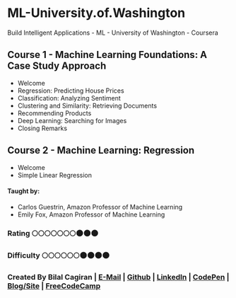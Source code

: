 # ML-University.of.Washington
Build Intelligent Applications - ML - University of Washington - Coursera

## Course 1 - Machine Learning Foundations: A Case Study Approach
* Welcome
* Regression: Predicting House Prices
* Classification: Analyzing Sentiment
* Clustering and Similarity: Retrieving Documents
* Recommending Products
* Deep Learning: Searching for Images
* Closing Remarks

## Course 2 - Machine Learning: Regression
* Welcome
* Simple Linear Regression

#### Taught by: 
* Carlos Guestrin, Amazon Professor of Machine Learning
*  Emily Fox, Amazon Professor of Machine Learning

### Rating     :full_moon::full_moon::full_moon::full_moon::full_moon::full_moon::full_moon::new_moon::new_moon::new_moon:
### Difficulty :full_moon::full_moon::full_moon::full_moon::full_moon::full_moon::new_moon::new_moon::new_moon::new_moon:

### Created By Bilal Cagiran | [E-Mail](mailto:bcagiran@hotmail.com) | [Github](https://github.com/extwiii/) | [LinkedIn](https://linkedin.com/in/bilalcagiran) | [CodePen](http://codepen.io/extwiii/) | [Blog/Site](http://bilalcagiran.com) | [FreeCodeCamp](https://www.freecodecamp.com/extwiii) 

